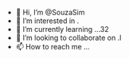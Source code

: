 - 👋 Hi, I’m @SouzaSim
- 👀 I’m interested in .
- 🌱 I’m currently learning ...32
- 💞️ I’m looking to collaborate on .l
- 📫 How to reach me ...

<!---
SouzaSim/SouzaSim is a ✨ special ✨ repository because its `README.md` (this file) appears on your GitHub profile.
You can click the Preview link to take a look at your changes.
--->
